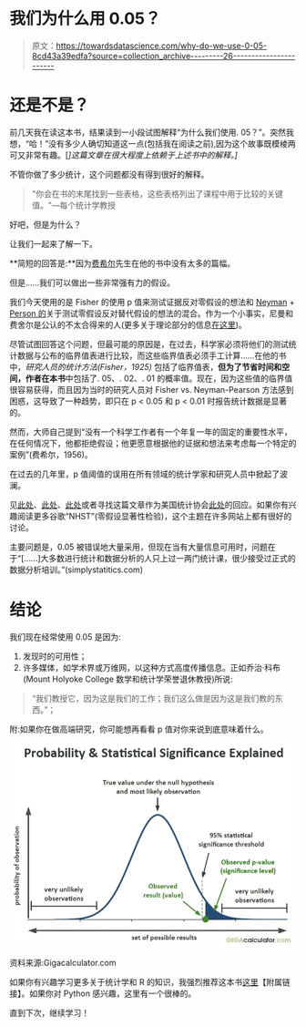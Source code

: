 # 我们为什么用 0.05？

> 原文：<https://towardsdatascience.com/why-do-we-use-0-05-8cd43a39edfa?source=collection_archive---------26----------------------->

# 还是不是？

前几天我在读这本书，结果读到一小段试图解释“为什么我们使用. 05？”。突然我想，“哈！”没有多少人确切知道这一点(包括我在阅读之前),因为这个故事既模棱两可又非常有趣。[*]这篇文章在很大程度上依赖于上述书中的解释。]*

不管你做了多少统计，这个问题都没有得到很好的解释。

> "你会在书的末尾找到一些表格，这些表格列出了课程中用于比较的关键值。"—每个统计学教授

好吧，但是为什么？

让我们一起来了解一下。

**简短的回答是:**因为[费希尔](https://en.wikipedia.org/wiki/Ronald_Fisher)先生在他的书中没有太多的篇幅。

但是……我们可以做出一些非常强有力的假设。

我们今天使用的是 Fisher 的使用 p 值来测试证据反对零假设的想法和 [Neyman](https://en.wikipedia.org/wiki/Jerzy_Neyman) + [Person 的](https://en.wikipedia.org/wiki/Egon_Pearson)关于测试零假设反对替代假设的想法的混合。作为一个小事实，尼曼和费舍尔是公认的不太合得来的人(更多关于理论部分的信息[在这里](https://www.researchgate.net/publication/278329349_Fisher_vs_Neyman-Pearson_-_Differences_in_testing))。

尽管试图回答这个问题，但最可能的原因是，在过去，科学家必须将他们的测试统计数据与公布的临界值表进行比较，而这些临界值表必须手工计算……在他的书中，*研究人员的统计方法(Fisher，1925)* 包括了临界值表，**但为了节省时间和空间，作者在本书**中包括了. 05、. 02、. 01 的概率值。现在，因为这些值的临界值很容易获得，而且因为当时的研究人员对 Fisher vs. Neyman-Pearson 方法感到困惑，这导致了一种趋势，即只在 p < 0.05 和 p < 0.01 时报告统计数据是显著的。

然而，大师自己提到“没有一个科学工作者有一个年复一年的固定的重要性水平，在任何情况下，他都拒绝假设；他更愿意根据他的证据和想法来考虑每一个特定的案例”(费希尔，1956)。

在过去的几年里，p 值阈值的误用在所有领域的统计学家和研究人员中掀起了波澜。

见[此处](https://simplystatistics.org/2014/02/14/on-the-scalability-of-statistical-procedures-why-the-p-value-bashers-just-dont-get-it/)、[此处](https://www.ncbi.nlm.nih.gov/pmc/articles/PMC5017929/)、[此处](https://www.nature.com/news/scientific-method-statistical-errors-1.14700?WT.mc_id=PIN_NatureNews)或者寻找这篇文章作为美国统计协会[此处](https://www.tandfonline.com/doi/full/10.1080/00031305.2016.1154108)的回应。如果你有兴趣阅读更多谷歌“NHST”(零假设显著性检验)，这个主题在许多网站上都有很好的讨论。

主要问题是，0.05 被错误地大量采用，但现在当有大量信息可用时，问题在于“[……]大多数进行统计和数据分析的人只上过一两门统计课，很少接受过正式的数据分析培训。”(simplystatitics.com)

# 结论

我们现在经常使用 0.05 是因为:

1.  发现时的可用性；
2.  许多媒体，如学术界或万维网，以这种方式高度传播信息。正如乔治·科布(Mount Holyoke College 数学和统计学荣誉退休教授)所说:

> “我们教授它，因为这是我们的工作；我们这么做是因为这是我们教的东西。”；

附:如果你在做高端研究，你可能想再看看 p 值对你来说到底意味着什么。

![](img/a1c75fa56bef922b3a8c01bb4f39e7d5.png)

资料来源:Gigacalculator.com

如果你有兴趣学习更多关于统计学和 R 的知识，我强烈推荐这本书[这里](https://amzn.to/2Zz9GHe)【附属链接】。如果你对 Python 感兴趣，这里有一个很棒的。

直到下次，继续学习！